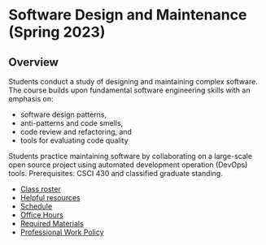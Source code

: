 # Software Design and Maintenance (Spring 2023)

## Overview

Students conduct a study of designing and maintaining complex software. The course builds upon fundamental software engineering skills with an emphasis on:

- software design patterns,
- anti-patterns and code smells,
- code review and refactoring, and
- tools for evaluating code quality

Students practice maintaining software by collaborating on a large-scale open source project using automated development operation (DevOps) tools. Prerequisites: CSCI 430 and classified graduate standing.

- [Class roster](roster.md)
- [Helpful resources](resources.md)
- [Schedule](schedule.md)
- [Office Hours](office_hours.md)
- [Required Materials](materials.md)
- [Professional Work Policy](professionalism.md)
